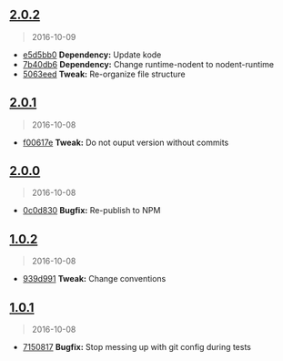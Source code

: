 <a name="2.0.2"></a>
## [2.0.2](https://github.com/simondegraeve/conventional-changelog-saya/compare/v2.0.1...v2.0.2)
> 2016-10-09

* [e5d5bb0](https://github.com/simondegraeve/conventional-changelog-saya/commit/e5d5bb0) **Dependency:** Update kode
* [7b40db6](https://github.com/simondegraeve/conventional-changelog-saya/commit/7b40db6) **Dependency:** Change runtime-nodent to nodent-runtime
* [5063eed](https://github.com/simondegraeve/conventional-changelog-saya/commit/5063eed) **Tweak:** Re-organize file structure

<a name="2.0.1"></a>
## [2.0.1](https://github.com/simondegraeve/conventional-changelog-saya/compare/v2.0.0...v2.0.1)
> 2016-10-08

* [f00617e](https://github.com/simondegraeve/conventional-changelog-saya/commit/f00617e) **Tweak:** Do not ouput version without commits

<a name="2.0.0"></a>
## [2.0.0](https://github.com/simondegraeve/conventional-changelog-saya/compare/v1.0.3...v2.0.0)
> 2016-10-08

* [0c0d830](https://github.com/simondegraeve/conventional-changelog-saya/commit/0c0d830) **Bugfix:** Re-publish to NPM

<a name="1.0.2"></a>
## [1.0.2](https://github.com/simondegraeve/conventional-changelog-saya/compare/v1.0.1...v1.0.2)
> 2016-10-08

* [939d991](https://github.com/simondegraeve/conventional-changelog-saya/commit/939d991) **Tweak:** Change conventions

<a name="1.0.1"></a>
## [1.0.1](https://github.com/simondegraeve/conventional-changelog-saya/compare/v1.0.0...v1.0.1)
> 2016-10-08

* [7150817](https://github.com/simondegraeve/conventional-changelog-saya/commit/7150817) **Bugfix:** Stop messing up with git config during tests

